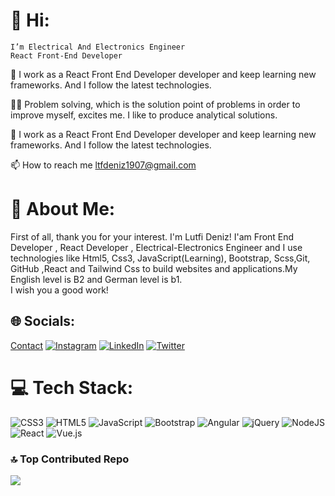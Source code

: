 # 👋 Hi:
    I’m Electrical And Electronics Engineer
    React Front-End Developer
    
🌱 I work as a React Front End Developer developer and keep learning new frameworks. And I follow the latest technologies.

👨‍💻 Problem solving, which is the solution point of problems in order to improve myself, excites me. I like to produce analytical solutions.

🧳 I work as a React Front End Developer developer and keep learning new frameworks. And I follow the latest technologies.

📫 How to reach me ltfdeniz1907@gmail.com

# 💫 About Me:
First of all, thank you for your interest. I'm Lutfi Deniz! I'am Front End Developer , React Developer , Electrical-Electronics Engineer and I use technologies like Html5, Css3, JavaScript(Learning), Bootstrap, Scss,Git, GitHub ,React and Tailwind Css to build websites and applications.My English level is B2 and German level is b1. <br>I wish you a good work!


## 🌐 Socials:
 [Contact](mailto:ltfdeniz1907@gmail.com)
 [![Instagram](https://img.shields.io/badge/Instagram-%23E4405F.svg?logo=Instagram&logoColor=white)](https://instagram.com/ltfdenizz) [![LinkedIn](https://img.shields.io/badge/LinkedIn-%230077B5.svg?logo=linkedin&logoColor=white)](https://linkedin.com/in/ltfdenizz/) [![Twitter](https://img.shields.io/badge/Twitter-%231DA1F2.svg?logo=Twitter&logoColor=white)](https://twitter.com/ltfdenizz) 

# 💻 Tech Stack:
![CSS3](https://img.shields.io/badge/css3-%231572B6.svg?style=for-the-badge&logo=css3&logoColor=white) ![HTML5](https://img.shields.io/badge/html5-%23E34F26.svg?style=for-the-badge&logo=html5&logoColor=white) ![JavaScript](https://img.shields.io/badge/javascript-%23323330.svg?style=for-the-badge&logo=javascript&logoColor=%23F7DF1E) ![Bootstrap](https://img.shields.io/badge/bootstrap-%23563D7C.svg?style=for-the-badge&logo=bootstrap&logoColor=white) ![Angular](https://img.shields.io/badge/angular-%23DD0031.svg?style=for-the-badge&logo=angular&logoColor=white) ![jQuery](https://img.shields.io/badge/jquery-%230769AD.svg?style=for-the-badge&logo=jquery&logoColor=white) ![NodeJS](https://img.shields.io/badge/node.js-6DA55F?style=for-the-badge&logo=node.js&logoColor=white) ![React](https://img.shields.io/badge/react-%2320232a.svg?style=for-the-badge&logo=react&logoColor=%2361DAFB) ![Vue.js](https://img.shields.io/badge/vuejs-%2335495e.svg?style=for-the-badge&logo=vuedotjs&logoColor=%234FC08D)


### 🔝 Top Contributed Repo
![](https://github-contributor-stats.vercel.app/api?username=ltfdenizz&limit=5&theme=dark&combine_all_yearly_contributions=true)


